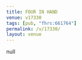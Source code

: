 ```yaml
---
title: FOUR IN HAND
venue: v17330
tags: [pub, "fhrs:661764"]
permalink: /v/17330/
layout: venue
---
```

null